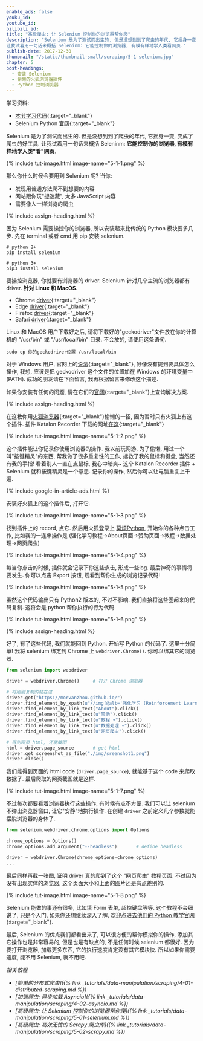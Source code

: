 ```yaml
---
enable_ads: false
youku_id:
youtube_id:
bilibili_id:
title: "高级爬虫: 让 Selenium 控制你的浏览器帮你爬"
description: "Selenium 是为了测试而出生的. 但是没想到到了爬虫的年代, 它摇身一变, 变成了爬虫的好工具.
让我试着用一句话来概括 Seleninm: 它能控制你的浏览器, 有模有样地学人类看网页."
publish-date: 2017-12-30
thumbnail: "/static/thumbnail-small/scraping/5-1 selenium.jpg"
chapter: 5
post-headings:
  - 安装 Selenium
  - 偷懒的火狐浏览器插件
  - Python 控制浏览器
---
```


学习资料:
  * [本节学习代码](https://github.com/MorvanZhou/easy-scraping-tutorial/blob/master/notebook/5-1-selenium.ipynb){:target="_blank"}
  * Selenium Python [官网](http://selenium-python.readthedocs.io/){:target="_blank"}

Selenium 是为了测试而出生的. 但是没想到到了爬虫的年代, 它摇身一变, 变成了爬虫的好工具.
让我试着用一句话来概括 Seleninm: **它能控制你的浏览器, 有模有样地学人类"看"网页**.

{% include tut-image.html image-name="5-1-1.png" %}

那么你什么时候会要用到 Selenium 呢? 当你:
* 发现用普通方法爬不到想要的内容
* 网站跟你玩"捉迷藏", 太多 JavaScript 内容
* 需要像人一样浏览的爬虫




{% include assign-heading.html %}


因为 Selenium 需要操控你的浏览器, 所以安装起来比传统的 Python 模块要多几步. 先在 terminal 或者 cmd 用 pip 安装 selenium.

```shell
# python 2+
pip install selenium

# python 3+
pip3 install selenium
```

要操控浏览器, 你就要有浏览器的 driver. Selenium 针对几个主流的浏览器都有 driver. **针对 Linux 和 MacOS**.

* Chrome [driver](https://sites.google.com/a/chromium.org/chromedriver/downloads){:target="_blank"}
* Edge [driver](https://developer.microsoft.com/en-us/microsoft-edge/tools/webdriver/){:target="_blank"}
* Firefox [driver](https://github.com/mozilla/geckodriver/releases){:target="_blank"}
* Safari [driver](https://webkit.org/blog/6900/webdriver-support-in-safari-10/){:target="_blank"}

Linux 和 MacOS 用户下载好之后, 请将下载好的"geckodriver"文件放在你的计算机的 "/usr/bin" 或 "/usr/local/bin" 目录.
不会放的, 请使用这条语句.

```shell
sudo cp 你的geckodriver位置 /usr/local/bin
```

对于 Windows 用户, 官网上的[说法](http://selenium-python.readthedocs.io/installation.html#detailed-instructions-for-windows-users){:target="_blank"},
好像没有提到要具体怎么操作, 我想, 应该是把 geckodriver 这个文件的位置加在 Windows 的环境变量中(PATH). 成功的朋友请在下面留言, 我再根据留言来修改这个描述.

如果你安装有任何的问题, 请在它们的[官网](http://selenium-python.readthedocs.io/installation.html){:target="_blank"}上查询解决方案.







{% include assign-heading.html %}

在这教你用[火狐浏览器](https://www.mozilla.org/en-US/firefox/new/){:target="_blank"}偷懒的一招, 因为暂时只有火狐上有这个插件.
插件 Katalon Recorder 下载的网址[在这](https://addons.mozilla.org/en-US/firefox/addon/katalon-automation-record/){:target="_blank"}

{% include tut-image.html image-name="5-1-2.png" %}

这个插件能让你记录你使用浏览器的操作. 我以前玩网游, 为了偷懒, 用过一个叫"按键精灵"的东西,
帮我做了很多重复性的工作, 拯救了我的鼠标和键盘, 当然还有我的手指! 看着别人一直在点鼠标, 我心中暗爽~
这个 Katalon Recorder 插件 + Selenium 就和按键精灵是一个意思. 记录你的操作, 然后你可以让电脑重复上千遍.

{% include google-in-article-ads.html %}

安装好火狐上的这个插件后, 打开它.

{% include tut-image.html image-name="5-1-3.png" %}

找到插件上的 record, 点它. 然后用火狐登录上 [莫烦Python](/), 开始你的各种点击工作,
比如我的一连串操作是 (强化学习教程->About页面->赞助页面->教程->数据处理->网页爬虫)

{% include tut-image.html image-name="5-1-4.png" %}

每当你点击的时候, 插件就会记录下你这些点击, 形成一些log. 最后神奇的事情将要发生.
你可以点击 Export 按钮, 观看到帮你生成的浏览记录代码!

{% include tut-image.html image-name="5-1-5.png" %}

虽然这个代码输出只有 Python2 版本的, 不过不影响. 我们直接将这些圈起来的代码复制.
这将会是 python 帮你执行的行为代码.

{% include tut-image.html image-name="5-1-6.png" %}





{% include assign-heading.html %}

好了, 有了这些代码, 我们就能回到 Python. 开始写 Python 的代码了. 这里十分简单!
我将 selenium 绑定到 Chrome 上 `webdriver.Chrome()`. 你可以绑其它的浏览器.

```python
from selenium import webdriver

driver = webdriver.Chrome()     # 打开 Chrome 浏览器

# 将刚刚复制的帖在这
driver.get("https://morvanzhou.github.io/")
driver.find_element_by_xpath(u"//img[@alt='强化学习 (Reinforcement Learning)']").click()
driver.find_element_by_link_text("About").click()
driver.find_element_by_link_text(u"赞助").click()
driver.find_element_by_link_text(u"教程 ▾").click()
driver.find_element_by_link_text(u"数据处理 ▾").click()
driver.find_element_by_link_text(u"网页爬虫").click()

# 得到网页 html, 还能截图
html = driver.page_source       # get html
driver.get_screenshot_as_file("./img/sreenshot1.png")
driver.close()
```

我们能得到页面的 html code (`driver.page_source`), 就能基于这个 code 来爬取数据了.
最后爬取的网页截图就是这样.

{% include tut-image.html image-name="5-1-7.png" %}


不过每次都要看着浏览器执行这些操作, 有时候有点不方便. 我们可以让 selenium 不弹出浏览器窗口,
让它"安静"地执行操作. 在创建 `driver` 之前定义几个参数就能摆脱浏览器的身体了.

```python
from selenium.webdriver.chrome.options import Options

chrome_options = Options()
chrome_options.add_argument("--headless")       # define headless

driver = webdriver.Chrome(chrome_options=chrome_options)
...
```

最后同样再截一张图, 证明 driver 真的爬到了这个 "网页爬虫" 教程页面.
不过因为没有出现实体的浏览器, 这个页面大小和上面的图片还是有点差别的.

{% include tut-image.html image-name="5-1-8.png" %}

Selenium 能做的事还有很多, 比如填 Form 表单, 超控键盘等等. 这个教程不会细说了, 只是个入门, 如果你还想继续深入了解,
欢迎点进去[他们的 Python 教学官网](http://selenium-python.readthedocs.io/){:target="_blank"}.


最后, Selenium 的优点我们都看出来了, 可以很方便的帮你模拟你的操作, 添加其它操作也是非常容易的, 但是也是有缺点的, 不是任何时候 selenium 都很好.
因为要打开浏览器, 加载更多东西, 它的执行速度肯定没有其它模块快. 所以如果你需要速度, 能不用 Selenium, 就不用吧.



*相关教程*

* *[简单的分布式爬虫]({% link _tutorials/data-manipulation/scraping/4-01-distributed-scraping.md %})*
* *[加速爬虫: 异步加载 Asyncio]({% link _tutorials/data-manipulation/scraping/4-02-asyncio.md %})*
* *[高级爬虫: 让 Selenium 控制你的浏览器帮你爬]({% link _tutorials/data-manipulation/scraping/5-01-selenium.md %})*
* *[高级爬虫: 高效无忧的 Scrapy 爬虫库]({% link _tutorials/data-manipulation/scraping/5-02-scrapy.md %})*
